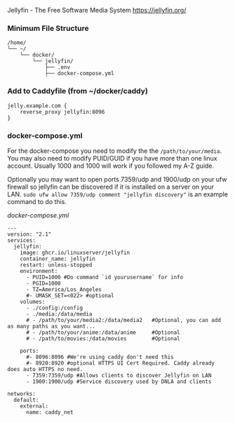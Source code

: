 Jellyfin - The Free Software Media System
https://jellyfin.org/

### Minimum File Structure
```
/home/
└── ~/
    └── docker/
        └── jellyfin/
            ├── .env
            ├── docker-compose.yml
```

### Add to Caddyfile (from ~/docker/caddy)
```
jelly.example.com {
    reverse_proxy jellyfin:8096
}
```

### docker-compose.yml
For the docker-compose you need to modify the the `/path/to/your/media`. You may also need to modify PUID/GUID if you have more than one linux account. Usually 1000 and 1000 will work if you followed my A-Z guide.

Optionally you may want to open ports 7359/udp and 1900/udp on your ufw firewall so jellyfin can be discovered if it is installed on a server on your LAN. `sudo ufw allow 7359/udp comment "jellyfin discovery"` is an example command to do this.

*docker-compose.yml*
```
---
version: "2.1"
services:
  jellyfin:
    image: ghcr.io/linuxserver/jellyfin
    container_name: jellyfin
    restart: unless-stopped
    environment:
      - PUID=1000 #Do command `id yourusername` for info
      - PGID=1000
      - TZ=America/Los_Angeles
      #- UMASK_SET=<022> #optional
    volumes:
      - ./config:/config
      - ./media:/data/media
      # - /path/to/your/media2:/data/media2   #Optional, you can add as many paths as you want...
      # - /path/to/your/anime:/data/anime     #Optional
      # - /path/to/movies:/data/movies        #Optional

    ports:
      #- 8096:8096 #We're using caddy don't need this
      #- 8920:8920 #optional HTTPS UI Cert Required. Caddy already does auto HTTPS no need.
      - 7359:7359/udp #Allows clients to discover Jellyfin on LAN
      - 1900:1900/udp #Service discovery used by DNLA and clients

networks:
  default:
    external:
      name: caddy_net
```